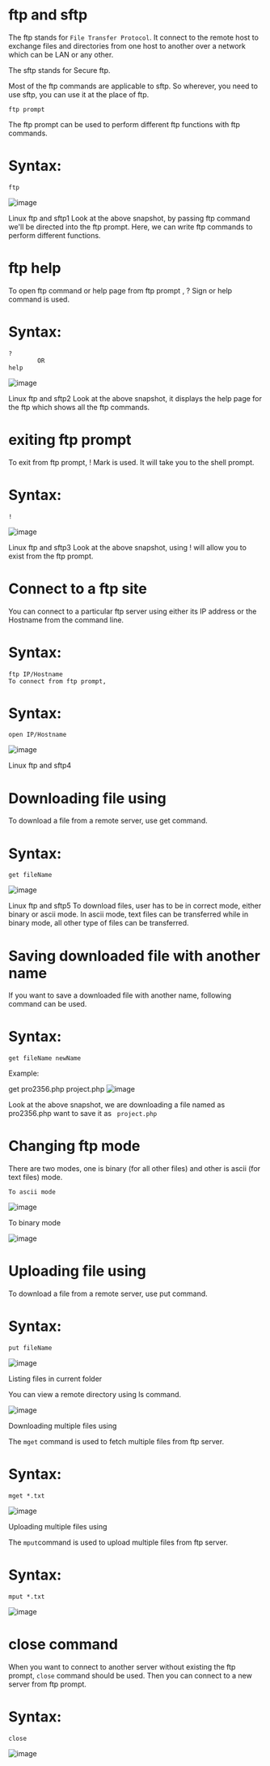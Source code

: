 # ftp and sftp

The ftp stands for ````File Transfer Protocol````. It connect to the remote host to exchange files and directories from one host to another over a network which can be LAN or any other.

The sftp stands for Secure ftp.

Most of the ftp commands are applicable to sftp. So wherever, you need to use sftp, you can use it at the place of ftp.
````
ftp prompt
````
The ftp prompt can be used to perform different ftp functions with ftp commands.

# Syntax:
````
ftp
```` 
![image](https://github.com/Velocity9919/Linux_Commands/assets/143435067/f1384a6f-4064-4e65-9080-17d9d6b0a079)

Linux ftp and sftp1
Look at the above snapshot, by passing ftp command we'll be directed into the ftp prompt. Here, we can write ftp commands to perform different functions.

# ftp help

To open ftp command or help page from ftp prompt , ? Sign or help command is used.

# Syntax:
````
?    
        OR  
help
````
![image](https://github.com/Velocity9919/Linux_Commands/assets/143435067/875c2663-3e8c-4955-98df-499cdd95db83)

 
Linux ftp and sftp2
Look at the above snapshot, it displays the help page for the ftp which shows all the ftp commands.

# exiting ftp prompt

To exit from ftp prompt, ! Mark is used. It will take you to the shell prompt.

# Syntax:
````
!
````
![image](https://github.com/Velocity9919/Linux_Commands/assets/143435067/54c2972e-00c9-4840-9892-2359405aceae)

Linux ftp and sftp3
Look at the above snapshot, using ! will allow you to exist from the ftp prompt.

# Connect to a ftp site

You can connect to a particular ftp server using either its IP address or the Hostname from the command line.

# Syntax:
````
ftp IP/Hostname  
To connect from ftp prompt,
````  
# Syntax:
````
open IP/Hostname
````
![image](https://github.com/Velocity9919/Linux_Commands/assets/143435067/4008d095-f106-4d90-a111-ca4b83f4ccf7)

Linux ftp and sftp4
# Downloading file using
To download a file from a remote server, use get command.

# Syntax:
````
get fileName  
````
![image](https://github.com/Velocity9919/Linux_Commands/assets/143435067/9328ce27-38ac-41a2-8284-c52d74ed5143)

Linux ftp and sftp5
To download files, user has to be in correct mode, either binary or ascii mode. In ascii mode, text files can be transferred while in binary mode, all other type of files can be transferred.

# Saving downloaded file with another name
If you want to save a downloaded file with another name, following command can be used.

# Syntax:
````
get fileName newName  
````
Example:

get pro2356.php project.php
![image](https://github.com/Velocity9919/Linux_Commands/assets/143435067/0bce90b1-bb1d-438f-b0fa-791c1b64cc4e)

Look at the above snapshot, we are downloading a file named as pro2356.php want to save it as ```` project.php````

# Changing ftp mode
There are two modes, one is binary (for all other files) and other is ascii (for text files) mode.
````
To ascii mode
````
![image](https://github.com/Velocity9919/Linux_Commands/assets/143435067/031abce4-83a1-4e0e-8d1e-6c074ed187cf)

To binary mode

![image](https://github.com/Velocity9919/Linux_Commands/assets/143435067/ceca417e-1f07-4f16-9b69-071d07ee5c68)

# Uploading file using
To download a file from a remote server, use put command.

# Syntax:
````
put fileName
````
![image](https://github.com/Velocity9919/Linux_Commands/assets/143435067/c91f647f-f7dd-4b8b-8a7e-90913bae684e)

Listing files in current folder

You can view a remote directory using ls command.

![image](https://github.com/Velocity9919/Linux_Commands/assets/143435067/ae6f2717-a26d-4f7f-92ad-046420752506)

Downloading multiple files using

The ````mget```` command is used to fetch multiple files from ftp server.

# Syntax:
````
mget *.txt
````
![image](https://github.com/Velocity9919/Linux_Commands/assets/143435067/a88e512e-38aa-4c95-97e6-e7a35ca31100)

Uploading multiple files using

The ```` mput ````command is used to upload multiple files from ftp server.

# Syntax:
````
mput *.txt
```` 
![image](https://github.com/Velocity9919/Linux_Commands/assets/143435067/e5b1501b-a3d7-4864-b281-7e33e821b57a)

# close command
When you want to connect to another server without existing the ftp prompt, ````close```` command should be used. Then you can connect to a new server from ftp prompt.

# Syntax:
````
close
````
![image](https://github.com/Velocity9919/Linux_Commands/assets/143435067/a1b3a56d-a58a-4602-8eab-53a1540f5886)

